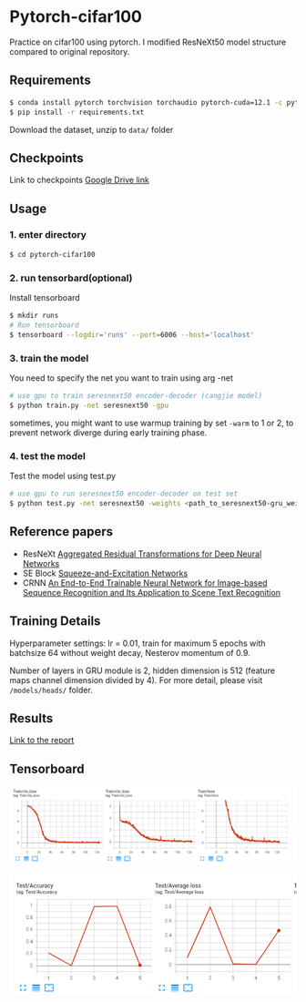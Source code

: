 # Pytorch-cifar100

Practice on cifar100 using pytorch. I modified ResNeXt50 model structure compared to original repository. 

## Requirements

```bash
$ conda install pytorch torchvision torchaudio pytorch-cuda=12.1 -c pytorch -c nvidia
$ pip install -r requirements.txt
```

Download the dataset, unzip to `data/` folder

## Checkpoints

Link to checkpoints [Google Drive link](https://drive.google.com/drive/folders/1LSL4R3GUBb8K7zr61po7cT_FcSzK60W8?usp=sharing)

## Usage

### 1. enter directory
```bash
$ cd pytorch-cifar100
```

### 2. run tensorbard(optional)
Install tensorboard
```bash
$ mkdir runs
# Run tensorboard
$ tensorboard --logdir='runs' --port=6006 --host='localhost'
```

### 3. train the model
You need to specify the net you want to train using arg -net

```bash
# use gpu to train seresnext50 encoder-decoder (cangjie model)
$ python train.py -net seresnext50 -gpu
```

sometimes, you might want to use warmup training by set ```-warm``` to 1 or 2, to prevent network
diverge during early training phase.

### 4. test the model
Test the model using test.py
```bash
# use gpu to run seresnext50 encoder-decoder on test set
$ python test.py -net seresnext50 -weights <path_to_seresnext50-gru_weights_file> -gpu
```

## Reference papers

- ResNeXt [Aggregated Residual Transformations for Deep Neural Networks](https://arxiv.org/abs/1611.05431v2)
- SE Block [Squeeze-and-Excitation Networks](https://arxiv.org/abs/1709.01507)
- CRNN [An End-to-End Trainable Neural Network for Image-based Sequence Recognition and Its Application to Scene Text Recognition](https://arxiv.org/abs/1507.05717)

## Training Details

Hyperparameter settings: 
lr = 0.01, train for maximum 5 epochs with batchsize 64 without weight decay, Nesterov momentum of 0.9.

Number of layers in GRU module is 2, hidden dimension is 512 (feature maps channel dimension divided by 4). For more detail, please visit `/models/heads/` folder.

## Results

[Link to the report](https://drive.google.com/drive/folders/1QOMUvB6NInTGc8We6UXc7QAelZTGz0uC?usp=sharing)

## Tensorboard

![train_loss](docs/task-3-train-loss.png)

![val_acc](docs/task-3-val-acc.png)
